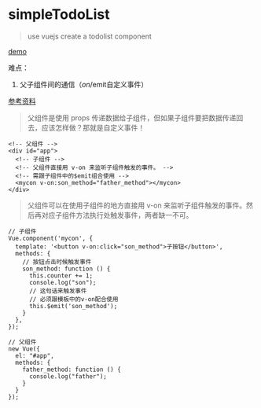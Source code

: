# simpleTodoList
>use vuejs create a todolist component

[demo]("http://www.willlin.cn/simpleTodoList/index.html")

难点：

1. 父子组件间的通信（$on/$emit自定义事件）

[参考资料](参考资料 "https://github.com/Kelichao/vue.js.2.0/issues/19")

>父组件是使用 props 传递数据给子组件，但如果子组件要把数据传递回去，应该怎样做？那就是自定义事件！

	<!-- 父组件 -->
	<div id="app">
	  <!-- 子组件 -->
	  <!-- 父组件直接用 v-on 来监听子组件触发的事件。 -->
	  <!-- 需跟子组件中的$emit组合使用 -->
	  <mycon v-on:son_method="father_method"></mycon>
	</div>
>父组件可以在使用子组件的地方直接用 v-on 来监听子组件触发的事件。然后再对应子组件方法执行处触发事件，两者缺一不可。

	// 子组件
	Vue.component('mycon', {
	  template: '<button v-on:click="son_method">子按钮</button>',
	  methods: {
	  	// 按钮点击时候触发事件
	    son_method: function () {
	      this.counter += 1;
	 	  console.log("son");
	      // 这句话来触发事件
	      // 必须跟模板中的v-on配合使用
	      this.$emit('son_method');
	    }
	  },
	});
	
	// 父组件
	new Vue({
	  el: "#app",
	  methods: {
	    father_method: function () {
	      console.log("father");
	    }
	  }
	});

